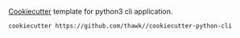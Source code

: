 [Cookiecutter](https://github.com/audreyr/cookiecutter) template for python3 cli application.

```sh
cookiecutter https://github.com/thawk//cookiecutter-python-cli
```
